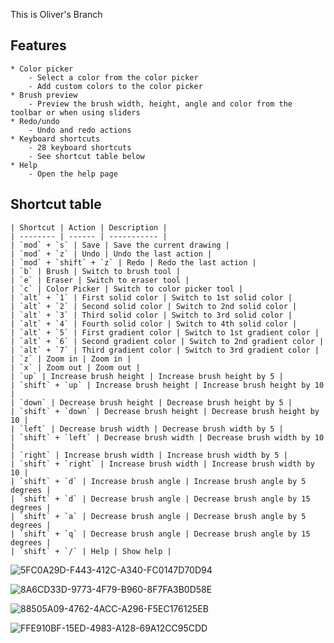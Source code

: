 This is Oliver's Branch

<!--

List of shortcuts:
{
    triggers: ["mod+s"],
    name: "save",
    description: "Save the current drawing",
  },
  {
    triggers: ["mod+z"],
    name: "undo",
    description: "Undo the last action",
  },
  {
    triggers: ["mod+shift+z"],
    name: "redo",
    description: "Redo the last action",
  },
  {
    triggers: ["b"],
    name: "brush",
    description: "Switch to brush tool",
  },
  {
    triggers: ["e"],
    name: "eraser",
    description: "Switch to eraser tool",
  },
  {
    triggers: ["c"],
    name: "Color Picker",
    description: "Switch to color picker tool",
  },
  {
    triggers: ["alt+1"],
    name: "First solid color",
    description: "Switch to 1st solid color",
  },
  {
    triggers: ["alt+2"],
    name: "Second solid color",
    description: "Switch to 2nd solid color",
  },
  {
    triggers: ["alt+3"],
    name: "Third solid color",
    description: "Switch to 3rd solid color",
  },
  {
    triggers: ["alt+4"],
    name: "Fourth solid color",
    description: "Switch to 4th solid color",
  },
  {
    triggers: ["alt+5"],
    name: "First gradient color",
    description: "Switch to 1st gradient color",
  },
  {
    triggers: ["alt+6"],
    name: "Second gradient color",
    description: "Switch to 2nd gradient color",
  },
  {
    triggers: ["alt+7"],
    name: "Third gradient color",
    description: "Switch to 3rd gradient color",
  },
  {
    triggers: ["z"],
    name: "zoom in",
    description: "Zoom in",
  },
  {
    triggers: ["x"],
    name: "zoom out",
    description: "Zoom out",
  },
  {
    triggers: ["up", "w"],
    name: "Increase brush height",
    description: "Increase brush height by 5",
  },
  {
    triggers: ["shift+up", "shift+w"],
    name: "Increase brush height",
    description: "Increase brush height by 10",
  },
  {
    triggers: ["down", "s"],
    name: "Decrease brush height",
    description: "Decrease brush height by 5",
  },
  {
    triggers: ["shift+down", "shift+s"],
    name: "Decrease brush height",
    description: "Decrease brush height by 10",
  },
  {
    triggers: ["left", "a"],
    name: "Decrease brush width",
    description: "Decrease brush width by 5",
  },
  {
    triggers: ["shift+left", "shift+a"],
    name: "Decrease brush width",
    description: "Decrease brush width by 10",
  },
  {
    triggers: ["right", "d"],
    name: "Increase brush width",
    description: "Increase brush width by 5",
  },
  {
    triggers: ["shift+right", "shift+d"],
    name: "Increase brush width",
    description: "Increase brush width by 10",
  },
  {
    triggers: ["shift+d", "e"],
    name: "Increase brush angle",
    description: "Increase brush angle by 5 degrees",
  },
  {
    triggers: ["shift+d"],
    name: "Decrease brush angle",
    description: "Decrease brush angle by 15 degrees",
  },
  {
    triggers: ["shift+a", "q"],
    name: "Decrease brush angle",
    description: "Decrease brush angle by 5 degrees",
  },
  {
    triggers: ["shift+q"],
    name: "Decrease brush angle",
    description: "Decrease brush angle by 15 degrees",
  },
  {
    triggers: ["shift+/"],
    name: "Help",
    description: "Show help",
  },


 -->

## Features

    * Color picker
        - Select a color from the color picker
        - Add custom colors to the color picker
    * Brush preview
        - Preview the brush width, height, angle and color from the toolbar or when using sliders
    * Redo/undo
        - Undo and redo actions
    * Keyboard shortcuts
        - 28 keyboard shortcuts
        - See shortcut table below
    * Help
        - Open the help page

## Shortcut table

    | Shortcut | Action | Description |
    | -------- | ------ | ----------- |
    | `mod` + `s` | Save | Save the current drawing |
    | `mod` + `z` | Undo | Undo the last action |
    | `mod` + `shift` + `z` | Redo | Redo the last action |
    | `b` | Brush | Switch to brush tool |
    | `e` | Eraser | Switch to eraser tool |
    | `c` | Color Picker | Switch to color picker tool |
    | `alt` + `1` | First solid color | Switch to 1st solid color |
    | `alt` + `2` | Second solid color | Switch to 2nd solid color |
    | `alt` + `3` | Third solid color | Switch to 3rd solid color |
    | `alt` + `4` | Fourth solid color | Switch to 4th solid color |
    | `alt` + `5` | First gradient color | Switch to 1st gradient color |
    | `alt` + `6` | Second gradient color | Switch to 2nd gradient color |
    | `alt` + `7` | Third gradient color | Switch to 3rd gradient color |
    | `z` | Zoom in | Zoom in |
    | `x` | Zoom out | Zoom out |
    | `up` | Increase brush height | Increase brush height by 5 |
    | `shift` + `up` | Increase brush height | Increase brush height by 10 |
    | `down` | Decrease brush height | Decrease brush height by 5 |
    | `shift` + `down` | Decrease brush height | Decrease brush height by 10 |
    | `left` | Decrease brush width | Decrease brush width by 5 |
    | `shift` + `left` | Decrease brush width | Decrease brush width by 10 |
    | `right` | Increase brush width | Increase brush width by 5 |
    | `shift` + `right` | Increase brush width | Increase brush width by 10 |
    | `shift` + `d` | Increase brush angle | Increase brush angle by 5 degrees |
    | `shift` + `d` | Decrease brush angle | Decrease brush angle by 15 degrees |
    | `shift` + `a` | Decrease brush angle | Decrease brush angle by 5 degrees |
    | `shift` + `q` | Decrease brush angle | Decrease brush angle by 15 degrees |
    | `shift` + `/` | Help | Show help |

![5FC0A29D-F443-412C-A340-FC0147D70D94](https://user-images.githubusercontent.com/13263720/178132307-8288c94b-d16c-4b5e-b211-3f3685bc7bc2.png)

![8A6CD33D-9773-4F79-B960-8F7FA3B0D58E](https://user-images.githubusercontent.com/13263720/178132331-c705e186-078b-40b7-a626-aa6419b8f117.png)

![88505A09-4762-4ACC-A296-F5EC176125EB](https://user-images.githubusercontent.com/13263720/178132343-595c64e6-a88d-448e-bf2b-2f03fe3f0245.png)

![FFE910BF-15ED-4983-A128-69A12CC95CDD](https://user-images.githubusercontent.com/13263720/178132346-d8ee8898-02cc-4177-ae91-15a2e731a534.png)

